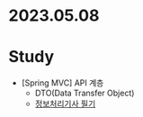 # 2023.05.08

# Study
* [Spring MVC] API 계층
  * DTO(Data Transfer Object)
  * [정보처리기사 필기](https://www.youtube.com/watch?v=ecWXL1dbNts&list=PLniy99c_7Zfo2WD2mED6jDX4NyHyKLwbF&index=4)
